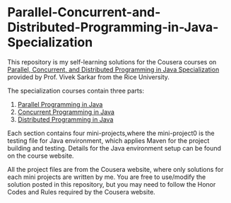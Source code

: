 # Parallel-Concurrent-and-Distributed-Programming-in-Java-Specialization

This repository is my self-learning solutions for the Cousera courses on [Parallel, Concurrent, and Distributed 
Programming in Java Specialization](https://www.coursera.org/specializations/pcdp) 
provided by Prof. Vivek Sarkar from the Rice University.

The specialization courses contain three parts:

1. [Parallel Programming in Java](/1_Parallel%20programming%20in%20Java/ReadMe.md)
2. [Concurrent Programming in Java](/2_Concurrent%20programming%20in%20Java/ReadMe.md)
3. [Distributed Programming in Java](/3_Distributed%20programming/ReadMe.md)

Each section contains four mini-projects,where the mini-project0 is the testing file for Java environment, which 
applies Maven for the project building and testing. Details for the Java environment setup can be found on the course
website.

All the project files are from the Cousera website, where only solutions for each mini projects are written by me. You
are free to use/modify the solution posted in this repository, but you may need to follow the Honor Codes and Rules
required by the Cousera website.
